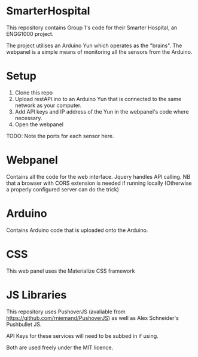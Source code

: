 # SmarterHospital
This repository contains Group 1's code for their Smarter Hospital, an ENGG1000 project. 

The project utilises an Arduino Yun which operates as the "brains". The webpanel is a simple means of monitoring all the sensors from the Arduino. 

# Setup

1. Clone this repo
2. Upload restAPI.ino to an Arduino Yun that is connected to the same network as your computer.
3. Add API keys and IP address of the Yun in the webpanel's code where necessary. 
4. Open the webpanel

TODO: Note the ports for each sensor here. 

# Webpanel
Contains all the code for the web interface. Jquery handles API calling. NB that a browser with CORS extension is needed if running locally
(Otherwise a properly configured server can do the trick)

# Arduino
Contains Arduino code that is uploaded onto the Arduino. 

# CSS
This web panel uses the Materialize CSS framework

# JS Libraries
This repository uses PushoverJS (avaliable from https://github.com/rniemand/PushoverJS) as well as Alex Schneider's Pushbullet JS.

API Keys for these services will need to be subbed in if using. 

Both are used freely under the MIT licence. 
